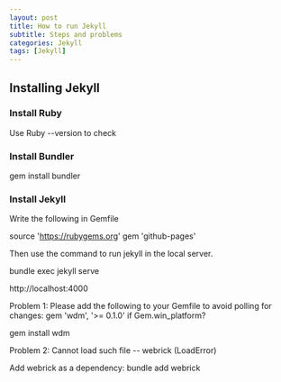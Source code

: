```yaml
---
layout: post
title: How to run Jekyll
subtitle: Steps and problems
categories: Jekyll
tags: [Jekyll]
---
```


## Installing Jekyll

### Install Ruby

Use Ruby --version to check

### Install Bundler

gem install bundler

### Install Jekyll

Write the following in Gemfile

source 'https://rubygems.org'
gem 'github-pages'

Then use the command to run jekyll in the local server.

bundle exec jekyll serve

http://localhost:4000

Problem 1: Please add the following to your Gemfile to avoid polling for changes:
    gem 'wdm', '>= 0.1.0' if Gem.win_platform?


gem install wdm

Problem 2: Cannot load such file -- webrick (LoadError)

Add webrick as a dependency: bundle add webrick